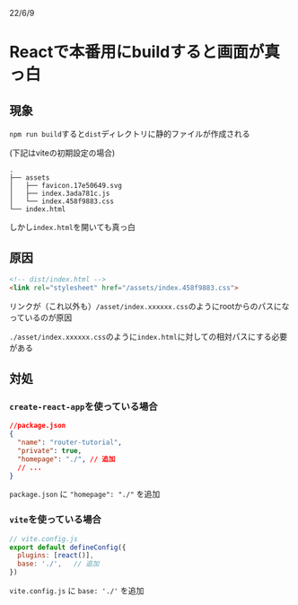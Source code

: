 22/6/9
# Reactで本番用にbuildすると画面が真っ白

## 現象

`npm run build`すると`dist`ディレクトリに静的ファイルが作成される

(下記はviteの初期設定の場合)
```
.
├── assets
│   ├── favicon.17e50649.svg
│   ├── index.3ada781c.js
│   └── index.458f9883.css
└── index.html
```
しかし`index.html`を開いても真っ白

## 原因
```html
<!-- dist/index.html -->
<link rel="stylesheet" href="/assets/index.458f9883.css">
```
リンクが（これ以外も）`/asset/index.xxxxxx.css`のようにrootからのパスになっているのが原因

`./asset/index.xxxxxx.css`のように`index.html`に対しての相対パスにする必要がある

## 対処

### `create-react-app`を使っている場合
```json
//package.json
{
  "name": "router-tutorial",
  "private": true,
  "homepage": "./", // 追加
  // ...
}
```
`package.json` に `"homepage": "./"` を追加

### `vite`を使っている場合
```js
// vite.config.js
export default defineConfig({
  plugins: [react()],
  base: './',   // 追加
})
```
`vite.config.js` に `base: './'` を追加
